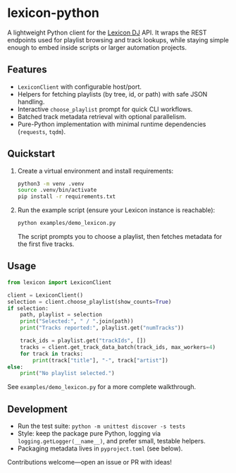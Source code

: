 # lexicon-python

A lightweight Python client for the [Lexicon DJ](https://www.lexicondj.com/) API.  It wraps the REST endpoints used for playlist browsing and track lookups, while staying simple enough to embed inside scripts or larger automation projects.

## Features

- `LexiconClient` with configurable host/port.
- Helpers for fetching playlists (by tree, id, or path) with safe JSON handling.
- Interactive `choose_playlist` prompt for quick CLI workflows.
- Batched track metadata retrieval with optional parallelism.
- Pure-Python implementation with minimal runtime dependencies (`requests`, `tqdm`).

## Quickstart

1. Create a virtual environment and install requirements:

   ```bash
   python3 -m venv .venv
   source .venv/bin/activate
   pip install -r requirements.txt
   ```

2. Run the example script (ensure your Lexicon instance is reachable):

   ```bash
   python examples/demo_lexicon.py
   ```

   The script prompts you to choose a playlist, then fetches metadata for the first five tracks.

## Usage

```python
from lexicon import LexiconClient

client = LexiconClient()
selection = client.choose_playlist(show_counts=True)
if selection:
    path, playlist = selection
    print("Selected:", " / ".join(path))
    print("Tracks reported:", playlist.get("numTracks"))

    track_ids = playlist.get("trackIds", [])
    tracks = client.get_track_data_batch(track_ids, max_workers=4)
    for track in tracks:
        print(track["title"], "-", track["artist"])
else:
    print("No playlist selected.")
```

See `examples/demo_lexicon.py` for a more complete walkthrough.

## Development

- Run the test suite: `python -m unittest discover -s tests`
- Style: keep the package pure Python, logging via `logging.getLogger(__name__)`, and prefer small, testable helpers.
- Packaging metadata lives in `pyproject.toml` (see below).

Contributions welcome—open an issue or PR with ideas!
